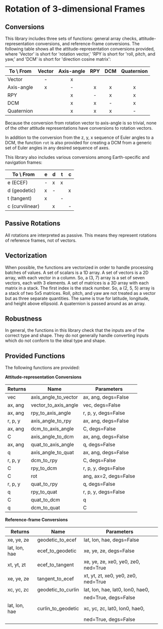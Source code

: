 # **R**otation of **3**-dimensional **F**rames

## Conversions

This library includes three sets of functions: general array checks,
attitude-representation conversions, and reference-frame conversions.  The
following table shows all the attitude-representation conversions provided,
where 'Vector' is short for 'rotation vector,' 'RPY is short for 'roll, pitch,
and yaw,' and 'DCM' is short for 'direction cosine matrix':

| To \ From  | Vector | Axis-angle | RPY    | DCM    | Quaternion |
| ---------- | :----: | :--------: | :----: | :----: | :--------: |
| Vector     |   -    |     x      |        |        |            |
| Axis-angle |   x    |     -      |   x    |   x    |     x      |
| RPY        |        |     x      |   -    |   x    |     x      |
| DCM        |        |     x      |   x    |   -    |     x      |
| Quaternion |        |     x      |   x    |   x    |     -      |

Because the conversion from rotation vector to axis-angle is so trivial, none of
the other attitude representations have conversions to rotation vectors.

In addition to the conversion from the z, y, x sequence of Euler angles to a
DCM, the function `rot` is also provided for creating a DCM from a generic set
of Euler angles in any desired sequence of axes.

This library also includes various conversions among Earth-specific and
navigation frames:

| To \\ From      |  e  |  d  |  t  |  c  |
| --------------- | --- | --- | --- | --- |
| e (ECEF)        |  -  |  x  |  x  |     |
| d (geodetic)    |  x  |  -  |     |  x  |
| t (tangent)     |  x  |     |  -  |     |
| c (curvilinear) |     |  x  |     |  -  |

## Passive Rotations

All rotations are interpreted as passive.  This means they represent rotations
of reference frames, not of vectors.

## Vectorization

When possible, the functions are vectorized in order to handle processing
batches of values.  A set of scalars is a 1D array.  A set of vectors is a 2D
array, with each vector in a column.  So, a (3, 7) array is a set of seven
vectors, each with 3 elements.  A set of matrices is a 3D array with each matrix
in a stack.  The first index is the stack number.  So, a (2, 5, 5) array is a
stack of two 5x5 matrices.  Roll, pitch, and yaw are not treated as a vector but
as three separate quantities.  The same is true for latitude, longitude, and
height above ellipsoid.  A quaternion is passed around as an array.

## Robustness

In general, the functions in this library check that the inputs are of the
correct type and shape.  They do not generally handle converting inputs which do
not conform to the ideal type and shape.

## Provided Functions

The following functions are provided:

**Attitude-representation Conversions**

| Returns | Name                  | Parameters            |
| ------- | --------------------- | --------------------- |
| vec     | axis_angle_to_vector  | ax, ang, degs=False   |
| ax, ang | vector_to_axis_angle  | vec, degs=False       |
| ax, ang | rpy_to_axis_angle     | r, p, y, degs=False   |
| r, p, y | axis_angle_to_rpy     | ax, ang, degs=False   |
| ax, ang | dcm_to_axis_angle     | C, degs=False         |
| C       | axis_angle_to_dcm     | ax, ang, degs=False   |
| ax, ang | quat_to_axis_angle    | q, degs=False         |
| q       | axis_angle_to_quat    | ax, ang, degs=False   |
| r, p, y | dcm_to_rpy            | C, degs=False         |
| C       | rpy_to_dcm            | r, p, y, degs=False   |
| C       | rot                   | ang, ax=2, degs=False |
| r, p, y | quat_to_rpy           | q, degs=False         |
| q       | rpy_to_quat           | r, p, y, degs=False   |
| C       | quat_to_dcm           | q                     |
| q       | dcm_to_quat           | C                     |

**Reference-frame Conversions**

| Returns         | Name                  | Parameters                             |
| --------------- | --------------------- | -------------------------------------- |
| xe, ye, ze      | geodetic_to_ecef      | lat, lon, hae, degs=False              |
| lat, lon, hae   | ecef_to_geodetic      | xe, ye, ze, degs=False                 |
| xt, yt, zt      | ecef_to_tangent       | xe, ye, ze, xe0, ye0, ze0, ned=True    |
| xe, ye, ze      | tangent_to_ecef       | xt, yt, zt, xe0, ye0, ze0, ned=True    |
| xc, yc, zc      | geodetic_to_curlin    | lat, lon, hae, lat0, lon0, hae0,       |
|                 |                       | ned=True, degs=False                   |
| lat, lon, hae   | curlin_to_geodetic    | xc, yc, zc, lat0, lon0, hae0,          |
|                 |                       | ned=True, degs=False                   |
